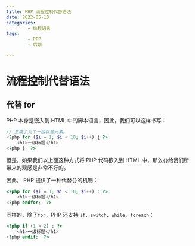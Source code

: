 ```yaml
---
title: PHP 流程控制代替语法
date: 2022-05-10
categories:
        - 编程语言
tags:
        - PFP
        - 后端

---
```


# 流程控制代替语法

## 代替 for

PHP 本身是嵌入到 HTML 中的脚本语言，因此，我们可以这样书写：

```php
// 生成了九个一级标题元素。
<?php for ($i = 1; $i < 10; $i++) { ?>
    <h1>一级标题</h1>
<?php }  ?>
```

但是，如果我们以上面这种方式将 PHP 代码嵌入到 HTML 中，那么`{}`给我们所带来的观感是非常不好的。

因此， PHP 提供了一种代替`{}`的机制：

```php
<?php for ($i = 1; $i < 10; $i++) : ?>
    <h1>一级标题</h1>
<?php endfor;  ?>
```

同样的，除了`for`，PHP 还支持 `if`、`switch`、`while`、`foreach`：

```php
<?php if (1 < 2) : ?>
    <h1>一级标题</h1>
<?php endif;  ?>
```

